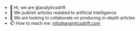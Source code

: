 - 👋 Hi, we are @analyticsdrift
- 👀 We publish articles realated to artificial intelligence
- 💞️ We are looking to collaborate on producing in-depth articles
- 📫 How to reach me: info@analyticsdrift.com

<!---
analyticsdrift/analyticsdrift is a ✨ special ✨ repository because its `README.md` (this file) appears on your GitHub profile.
You can click the Preview link to take a look at your changes.
--->
